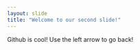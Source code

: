 ```yaml
---
layout: slide
title: "Welcome to our second slide!"
---
```

Github is cool!
Use the left arrow to go back!